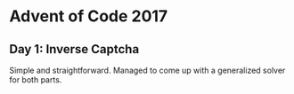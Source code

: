 # Advent of Code 2017

## Day 1: Inverse Captcha

Simple and straightforward.  Managed to come up with a generalized solver for 
both parts.

